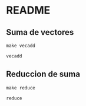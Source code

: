 # README

## Suma de vectores

```
make vecadd
```

```
vecadd
```

## Reduccion de suma

```
make reduce
```

```
reduce
```

